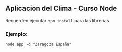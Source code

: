 ## Aplicacion del Clima - Curso Node


Recuerden ejecutar ```npm install``` para las librerías



### Ejemplo:

```
node app -d "Zaragoza España"
```